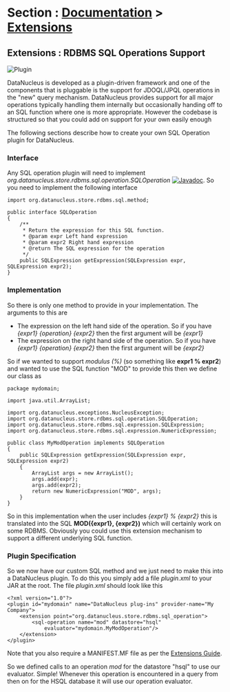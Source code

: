 <head><title>Extensions : RDBMS SQL Operations</title></head>

# Section : [Documentation](../index.html) > [Extensions](index.html)

## Extensions : RDBMS SQL Operations Support
![Plugin](../../images/nucleus_plugin.gif)

DataNucleus is developed as a plugin-driven framework and one of the components that is 
pluggable is the support for JDOQL/JPQL operations in the "new" query mechanism. 
DataNucleus provides support for all major operations typically handling them internally
but occasionally handing off to an SQL function where one is more appropriate. However
the codebase is structured so that you could add on support for your own easily enough

The following sections describe how to create your own SQL Operation plugin for DataNucleus.

### Interface

Any SQL operation plugin will need to implement _org.datanucleus.store.rdbms.sql.operation.SQLOperation_
[![Javadoc](../../images/javadoc.gif)](http://www.datanucleus.org/javadocs/store.rdbms/latest/org/datanucleus/store/rdbms/sql/operation/SQLOperation.html).
So you need to implement the following interface

	import org.datanucleus.store.rdbms.sql.method;
	
	public interface SQLOperation
	{
    	/**
    	 * Return the expression for this SQL function.
    	 * @param expr Left hand expression
    	 * @param expr2 Right hand expression
    	 * @return The SQL expression for the operation
    	 */
    	public SQLExpression getExpression(SQLExpression expr, SQLExpression expr2);
	}

### Implementation

So there is only one method to provide in your implementation. The arguments to this are

* The expression on the left hand side of the operation. So if you have _{expr1} {operation} {expr2}_ then the first argument will be _{expr1}_
* The expression on the right hand side of the operation. So if you have _{expr1} {operation} {expr2}_ then the first argument will be _{expr2}_

So if we wanted to support _modulus (%)_ (so something like __expr1 % expr2__)
and wanted to use the SQL function "MOD" to provide this then we define our class as

	package mydomain;
	
	import java.util.ArrayList;
	
	import org.datanucleus.exceptions.NucleusException;
	import org.datanucleus.store.rdbms.sql.operation.SQLOperation;
	import org.datanucleus.store.rdbms.sql.expression.SQLExpression;
	import org.datanucleus.store.rdbms.sql.expression.NumericExpression;
	
	public class MyModOperation implements SQLOperation
	{
    	public SQLExpression getExpression(SQLExpression expr, SQLExpression expr2)
    	{
        	ArrayList args = new ArrayList();
        	args.add(expr);
        	args.add(expr2);
        	return new NumericExpression("MOD", args);
    	}
	}

So in this implementation when the user includes _{expr1} % {expr2}_ this is translated into the SQL __MOD({expr1}, {expr2})__ which will certainly
work on some RDBMS. Obviously you could use this extension mechanism to support a different underlying SQL function.

### Plugin Specification

So we now have our custom SQL method and we just need to make this into a DataNucleus plugin. To do this you simply add a file 
_plugin.xml_ to your JAR at the root. The file _plugin.xml_ should look like this

	<?xml version="1.0"?>
	<plugin id="mydomain" name="DataNucleus plug-ins" provider-name="My Company">
    	<extension point="org.datanucleus.store.rdbms.sql_operation">
        	<sql-operation name="mod" datastore="hsql"
            	evaluator="mydomain.MyModOperation"/>
    	</extension>
	</plugin>

Note that you also require a MANIFEST.MF file as per the [Extensions Guide](index.html).

So we defined calls to an operation _mod_ for the datastore "hsql" to use our evaluator. Simple! 
Whenever this operation is encountered in a query from then on for the HSQL database it will use our operation evaluator.
